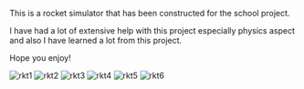 This is a rocket simulator that has been constructed for the school project. 

I have had a lot of extensive help with this project especially physics aspect and also I have learned a lot from this project.

Hope you enjoy!

![rkt1](https://user-images.githubusercontent.com/70914520/122834869-0a616280-d2b5-11eb-93fa-3de96d5b9363.PNG)
![rkt2](https://user-images.githubusercontent.com/70914520/122834885-14836100-d2b5-11eb-88cd-8565650e7420.PNG)
![rkt3](https://user-images.githubusercontent.com/70914520/122834891-164d2480-d2b5-11eb-8ed9-9077e1d909ab.PNG)
![rkt4](https://user-images.githubusercontent.com/70914520/122834892-177e5180-d2b5-11eb-8522-7b2c6595a8cb.PNG)
![rkt5](https://user-images.githubusercontent.com/70914520/122834896-18af7e80-d2b5-11eb-9cff-b836f0470f1b.PNG)
![rkt6](https://user-images.githubusercontent.com/70914520/122834898-19481500-d2b5-11eb-81f0-885ac367027d.PNG)

